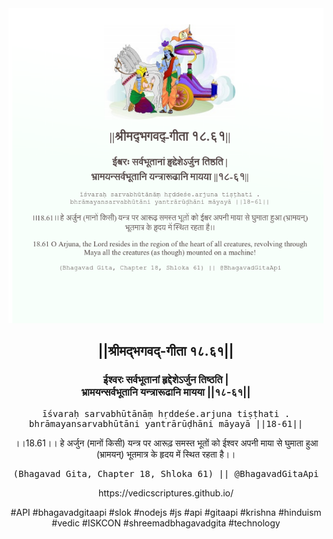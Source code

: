 <img src="../../asset/BG_18_61.png"/>
<center><h2>||श्रीमद्‍भगवद्‍-गीता १८.६१||</h2>
<h3>ईश्वरः सर्वभूतानां हृद्देशेऽर्जुन तिष्ठति |<br/>भ्रामयन्सर्वभूतानि यन्त्रारूढानि मायया ||१८-६१||</h3>
<pre>īśvaraḥ sarvabhūtānāṃ hṛddeśe.arjuna tiṣṭhati .<br/>bhrāmayansarvabhūtāni yantrārūḍhāni māyayā ||18-61||</pre>
<p>।।18.61।। हे अर्जुन (मानों किसी) यन्त्र पर आरूढ़ समस्त भूतों को ईश्वर अपनी माया से घुमाता हुआ (भ्रामयन्) भूतमात्र के हृदय में स्थित रहता है।।</p>
<pre>(Bhagavad Gita, Chapter 18, Shloka 61) || @BhagavadGitaApi</pre><p>https://vedicscriptures.github.io/</p><p>#API #bhagavadgitaapi #slok #nodejs #js #api #gitaapi #krishna #hinduism #vedic #ISKCON #shreemadbhagavadgita #technology</p></center>